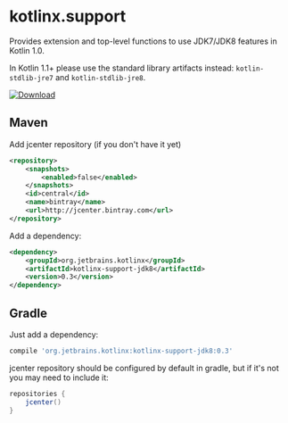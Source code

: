 # kotlinx.support
Provides extension and top-level functions to use JDK7/JDK8 features in Kotlin 1.0.

In Kotlin 1.1+ please use the standard library artifacts instead: `kotlin-stdlib-jre7` and `kotlin-stdlib-jre8`.

[ ![Download](https://api.bintray.com/packages/kotlin/kotlinx.support/kotlinx.support/images/download.svg) ](https://bintray.com/kotlin/kotlinx.support/kotlinx.support/_latestVersion)

## Maven

Add jcenter repository (if you don't have it yet)

```xml
<repository>
    <snapshots>
        <enabled>false</enabled>
    </snapshots>
    <id>central</id>
    <name>bintray</name>
    <url>http://jcenter.bintray.com</url>
</repository>
```

Add a dependency:

```xml
<dependency>
    <groupId>org.jetbrains.kotlinx</groupId>
    <artifactId>kotlinx-support-jdk8</artifactId>
    <version>0.3</version>
</dependency>
```

## Gradle

Just add a dependency:

```groovy
compile 'org.jetbrains.kotlinx:kotlinx-support-jdk8:0.3'
```

jcenter repository should be configured by default in gradle, but if it's not you may need to include it:

```groovy
repositories {
    jcenter()
}
```


